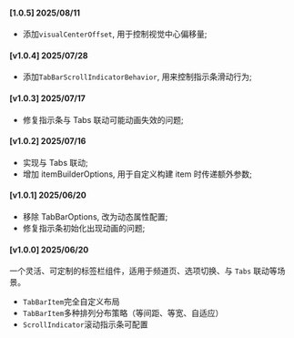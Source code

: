#### [1.0.5] 2025/08/11
- 添加`visualCenterOffset`, 用于控制视觉中心偏移量;

#### [v1.0.4] 2025/07/28
- 添加`TabBarScrollIndicatorBehavior`, 用来控制指示条滑动行为;

#### [v1.0.3] 2025/07/17
- 修复指示条与 Tabs 联动可能动画失效的问题;

#### [v1.0.2] 2025/07/16
- 实现与 Tabs 联动;
- 增加 itemBuilderOptions, 用于自定义构建 item 时传递额外参数;

#### [v1.0.1] 2025/06/20
- 移除 TabBarOptions, 改为动态属性配置;
- 修复指示条初始化出现动画的问题;

#### [v1.0.0] 2025/06/20
一个灵活、可定制的标签栏组件，适用于频道页、选项切换、与 `Tabs` 联动等场景。
- `TabBarItem`完全自定义布局
- `TabBarItem`多种排列分布策略（等间距、等宽、自适应）
- `ScrollIndicator`滚动指示条可配置